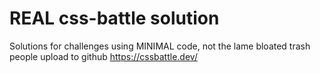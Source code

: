 # REAL css-battle solution
Solutions for challenges using MINIMAL code, not the lame bloated trash people upload to github
https://cssbattle.dev/
